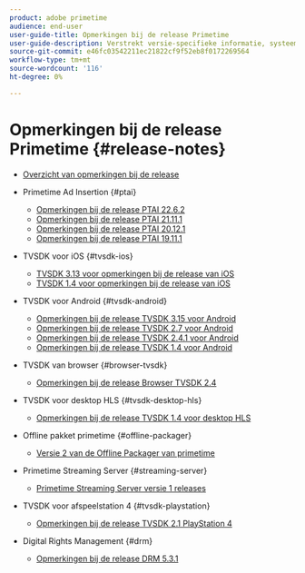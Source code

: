 ```yaml
---
product: adobe primetime
audience: end-user
user-guide-title: Opmerkingen bij de release Primetime
user-guide-description: Verstrekt versie-specifieke informatie, systeemvereisten, beperkingen, vaste kwesties, en bekende kwesties.
source-git-commit: e46fc03542211ec21822cf9f52eb8f0172269564
workflow-type: tm+mt
source-wordcount: '116'
ht-degree: 0%

---
```



# Opmerkingen bij de release Primetime {#release-notes}

+ [Overzicht van opmerkingen bij de release](home.md)
+ Primetime Ad Insertion {#ptai}

   + [Opmerkingen bij de release PTAI 22.6.2](ptai-22x-release-notes.md)
   + [Opmerkingen bij de release PTAI 21.11.1](ptai-21x-release-notes.md)
   + [Opmerkingen bij de release PTAI 20.12.1](ptai-20x-release-notes.md)
   + [Opmerkingen bij de release PTAI 19.11.1](ptai-19x-release-notes.md)
+ TVSDK voor iOS {#tvsdk-ios}
   + [TVSDK 3.13 voor opmerkingen bij de release van iOS](tvsdk-3x-ios.md)
   + [TVSDK 1.4 voor opmerkingen bij de release van iOS](tvsdk-1-4-ios.md)
+ TVSDK voor Android {#tvsdk-android}
   + [Opmerkingen bij de release TVSDK 3.15 voor Android](tvsdk-3x-android.md)
   + [Opmerkingen bij de release TVSDK 2.7 voor Android](tvsdk-27-android.md)
   + [Opmerkingen bij de release TVSDK 2.4.1 voor Android](tvsdk-24-android.md)
   + [Opmerkingen bij de release TVSDK 1.4 voor Android](tvsdk-1-4-android.md)
+ TVSDK van browser {#browser-tvsdk}
   + [Opmerkingen bij de release Browser TVSDK 2.4](tvsdk-24-browser.md)
+ TVSDK voor desktop HLS {#tvsdk-desktop-hls}
   + [Opmerkingen bij de release TVSDK 1.4 voor desktop HLS](tvsdk-1-4-desktop-hls.md)
+ Offline pakket primetime {#offline-packager}
   + [Versie 2 van de Offline Packager van primetime](offline-packager-2x-release-note.md)
+ Primetime Streaming Server {#streaming-server}
   + [Primetime Streaming Server versie 1 releases](primetime-streaming-server-1x.md)
+ TVSDK voor afspeelstation 4 {#tvsdk-playstation}
   + [Opmerkingen bij de release TVSDK 2.1 PlayStation 4](tvsdk-21-ps4.md)
+ Digital Rights Management {#drm}
   + [Opmerkingen bij de release DRM 5.3.1](drm-531-release-notes.md)
